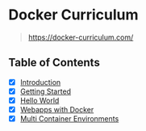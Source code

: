 # Docker Curriculum

> <https://docker-curriculum.com/>

## Table of Contents

- [x] [Introduction](0_introduction.md)
- [x] [Getting Started](1_getting_started.md)
- [x] [Hello World](2_hello_world.md)
- [x] [Webapps with Docker](3_webapps_with_docker.md)
- [x] [Multi Container Environments](4_multi_container_environments.md)
